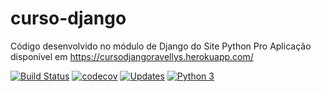 # curso-django
Código desenvolvido no módulo de Django do Site Python Pro
Aplicação disponível em https://cursodjangoravellys.herokuapp.com/

[![Build Status](https://travis-ci.com/ravellys/curso-django.svg?branch=master)](https://travis-ci.com/ravellys/curso-django)
[![codecov](https://codecov.io/gh/ravellys/curso-django/branch/master/graph/badge.svg)](https://codecov.io/gh/ravellys/curso-django)
[![Updates](https://pyup.io/repos/github/ravellys/curso-django/shield.svg)](https://pyup.io/repos/github/ravellys/curso-django/)
[![Python 3](https://pyup.io/repos/github/ravellys/curso-django/python-3-shield.svg)](https://pyup.io/repos/github/ravellys/curso-django/)
